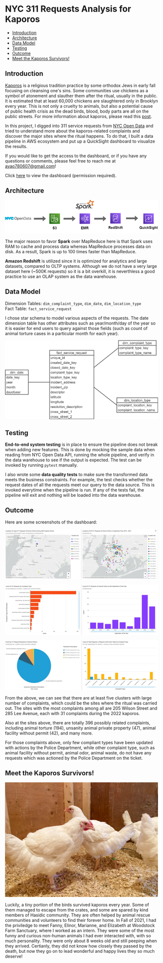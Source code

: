 # NYC 311 Requests Analysis for Kaporos

- [Introduction](#introduction)
- [Architecture](#architecture)
- [Data Model](#data-model)
- [Testing](#testing)
- [Outcome](#outcome)
- [Meet the Kaporos Survivors!](#meet-the-kaporos-survivors)

## Introduction

[Kaporos](https://en.wikipedia.org/wiki/Kapparot) is a religious tradition practice by some orthodox Jews in early fall focusing on cleansing one's sins. Some communities use chickens as a symbol of atonement and slauther them after the ritual, usually in the public. It is estimated that at least 60,000 chickens are slaughtered only in Brooklyn every year. This is not only a cruelty to animals, but also a potential cause of public health crisis as the dead birds, blood, body parts are all on the public streets. For more information about kaporos, please read this [post](https://www.adoptakaporossurvivor.com/whatiskaporos).

In this project, I digged into 311 service requests from [NYC Open Data](https://data.cityofnewyork.us/Social-Services/311-Service-Requests-from-2010-to-Present/erm2-nwe9) and tried to understand more about the kaporos-related complaints and discover the major sites where the ritual happens. To do that, I built a data pipeline in AWS ecosystem and put up a QuickSight dashboard to visualize the results.

If you would like to get the access to the dashboard, or if you have any questions or comments, please feel free to reach me at ayao780607@gmail.com!

Click [here](https://us-east-1.quicksight.aws.amazon.com/sn/accounts/607143918644/dashboards/ce780170-26a3-4382-8461-1db5d34ae445) to view the dashboard (permission required).


## Architecture

![NYC Open Data -> S3 -> EMR & Spark -> Redshift -> QuickSight](figures/311-analysis-architecture.png)

The major reason to favor __Spark__ over MapReduce here is that Spark uses RAM to cache and process data whereas MapReduce processes data on disk. As a result, Spark is up to 100 times faster than MapReduce.

__Amazon Redshift__ is utilized since it is optimized for analytics and large datasets, compared to OLTP systems. Although we do not have a very large dataset here (~500K requests) so it is a bit overkill, it is neverthless a good practice to use an OLAP system as the data warehouse.


## Data Model

Dimension Tables: `dim_complaint_type`, `dim_date`, `dim_location_type`  
Fact Table: `fact_service_request`  

I chose star schema to model various aspects of the requests. The date dimension table has other attributes such as year/month/day of the year so it is easier for end users to query against those fields (such as count of animal torture cases in a particular month for each year).  

![data model diagram](figures/311-analysis-architecture-data-model.png)


## Testing

**End-to-end system testing** is in place to ensure the pipeline does not break when adding new features. This is done by mocking the sample data when reading from NYC Open Data API, running the whole pipeline, and verify in the data warehouse to see if the output is expected. The test can be invoked by running `pytest` manually.  

I also wrote some **data quality tests** to make sure the transformed data meets the business constraints. For example, the test checks whether the request dates of all the requests meet our query to the data source. This is invoked everytime when the pipeline is run. If any of the tests fail, the pipeline will exit and nothing will be loaded into the data warehouse.


## Outcome

Here are some screenshots of the dashboard:

![dashboard of kaporos sites](figures/dashboard-1.jpg)

![dashboard of counts by complaint types](figures/dashboard-2.JPG)

![dashboard of request resolution rates](figures/dashboard-3.jpg)

From the above, we can see that there are at least five clusters with large number of complaints, which could be the sites where the ritual was carried out. The sites with the most complaints among all are 205 Wilson Street and 285 Lee Avenue, each with 31 complaints during the 2022 kaporos.

Also at the sites above, there are totally 396 possibly related complaints, including animal torture (194), unsanity animal private property (47), animal facility without permit (42), and many more.  

For those complaints above, only few compliant types have been updated with actions by the Police Department, while other complaint type, such as animal facility without permit, animal odor, animal waste, do not have any requests which was actioned by the Police Department on the ticket.  


## Meet the Kaporos Survivors!

![kaporos survivors photo](figures/kaporos-survivors.jpg)

Luckily, a tiny portion of the birds survived kaporos every year. Some of them managed to escape from the crates, and some are spared by kind members of Hasidic community. They are often helped by animal rescue communities and volunteers to find their forever home. In Fall of 2021, I had the priviledge to meet Fanny, Elinor, Marianne, and Elizabeth at Woodstock Farm Sanctuary, where I worked as an intern. They were some of the most funny and curious non-human animals I had ever interacted with, with so much personality. They were only about 8 weeks old and still peeping when they arrived. Certianly, they did not know how closely they passed by the death, but now they go on to lead wonderful and happy lives they so much deserve!  
